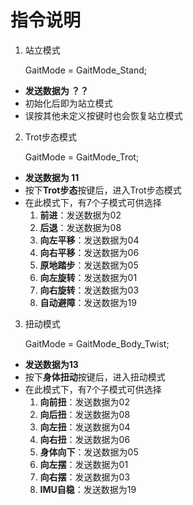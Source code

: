 # 指令说明

1. 站立模式

     GaitMode  =  GaitMode_Stand;

 - **发送数据为     ？？**
 - 初始化后即为站立模式
 - 误按其他未定义按键时也会恢复站立模式

2. Trot步态模式

    GaitMode  =  GaitMode_Trot;

 - **发送数据为 11**
 - 按下**Trot步态**按键后，进入Trot步态模式
 - 在此模式下，有7个子模式可供选择
    1. **前进**：发送数据为02
    2. **后退**：发送数据为08
    3. **向左平移**：发送数据为04
    4. **向右平移**：发送数据为06
    5. **原地踏步**：发送数据为05
    6. **向左旋转**：发送数据为01
    7. **向右旋转**：发送数据为03
    8. **自动避障**：发送数据为19

3. 扭动模式

    GaitMode  =  GaitMode_Body_Twist;
    
 - **发送数据为13**
 - 按下**身体扭动**按键后，进入扭动模式
 - 在此模式下，有7个子模式可供选择
    1. **向前扭**：发送数据为02
    2. **向后扭**：发送数据为08
    3. **向左扭**：发送数据为04
    4. **向右扭**：发送数据为06
    5. **身体向下**：发送数据为05
    6. **向左摆**：发送数据为01
    7. **向右摆**：发送数据为03
    8. **IMU自稳**：发送数据为19


